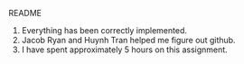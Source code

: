 README
1. Everything has been correctly implemented. 
2. Jacob Ryan and Huynh Tran helped me figure out github.
3. I have spent approximately 5 hours on this assignment.